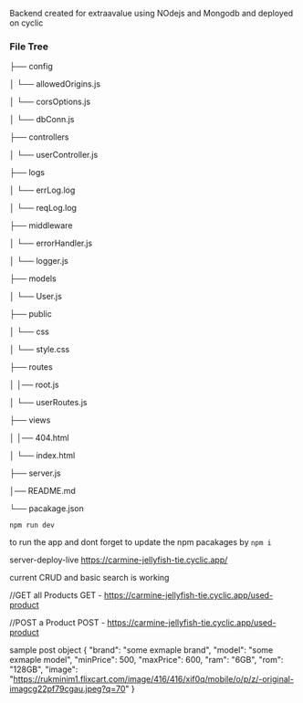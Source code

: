 Backend created for extraavalue using NOdejs and Mongodb and deployed on cyclic

### File Tree

├── config

│ └── allowedOrigins.js

│ └── corsOptions.js

│ └── dbConn.js

├── controllers

│ └── userController.js

├── logs

│ └── errLog.log

│ └── reqLog.log

├── middleware

│ └── errorHandler.js

│ └── logger.js

├── models

│ └── User.js

├── public

│ └── css

│ └── style.css

├── routes

│ │── root.js

│ └── userRoutes.js

├── views

│ │── 404.html

│ └── index.html

├── server.js

│── README.md

└── pacakage.json

`npm run dev`

to run the app and dont forget to update the npm pacakages by `npm i`

server-deploy-live https://carmine-jellyfish-tie.cyclic.app/

current CRUD and basic search is working

//GET all Products
GET - https://carmine-jellyfish-tie.cyclic.app/used-product

//POST a Product
POST - https://carmine-jellyfish-tie.cyclic.app/used-product

sample post object
{
"brand": "some exmaple brand",
"model": "some exmaple model",
"minPrice": 500,
"maxPrice": 600,
"ram": "6GB",
"rom": "128GB",
"image": "https://rukminim1.flixcart.com/image/416/416/xif0q/mobile/o/p/z/-original-imagcg22pf79cgau.jpeg?q=70"
}
